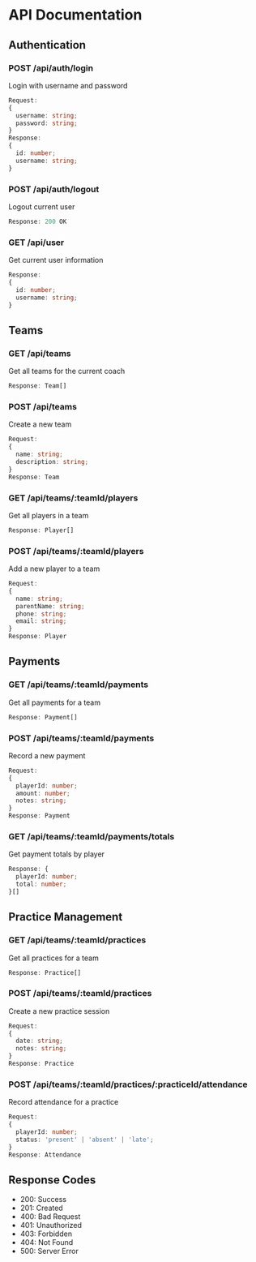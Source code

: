# API Documentation

## Authentication

### POST /api/auth/login
Login with username and password
```typescript
Request:
{
  username: string;
  password: string;
}
Response:
{
  id: number;
  username: string;
}
```

### POST /api/auth/logout
Logout current user
```typescript
Response: 200 OK
```

### GET /api/user
Get current user information
```typescript
Response:
{
  id: number;
  username: string;
}
```

## Teams

### GET /api/teams
Get all teams for the current coach
```typescript
Response: Team[]
```

### POST /api/teams
Create a new team
```typescript
Request:
{
  name: string;
  description: string;
}
Response: Team
```

### GET /api/teams/:teamId/players
Get all players in a team
```typescript
Response: Player[]
```

### POST /api/teams/:teamId/players
Add a new player to a team
```typescript
Request:
{
  name: string;
  parentName: string;
  phone: string;
  email: string;
}
Response: Player
```

## Payments

### GET /api/teams/:teamId/payments
Get all payments for a team
```typescript
Response: Payment[]
```

### POST /api/teams/:teamId/payments
Record a new payment
```typescript
Request:
{
  playerId: number;
  amount: number;
  notes: string;
}
Response: Payment
```

### GET /api/teams/:teamId/payments/totals
Get payment totals by player
```typescript
Response: {
  playerId: number;
  total: number;
}[]
```

## Practice Management

### GET /api/teams/:teamId/practices
Get all practices for a team
```typescript
Response: Practice[]
```

### POST /api/teams/:teamId/practices
Create a new practice session
```typescript
Request:
{
  date: string;
  notes: string;
}
Response: Practice
```

### POST /api/teams/:teamId/practices/:practiceId/attendance
Record attendance for a practice
```typescript
Request:
{
  playerId: number;
  status: 'present' | 'absent' | 'late';
}
Response: Attendance
```

## Response Codes

- 200: Success
- 201: Created
- 400: Bad Request
- 401: Unauthorized
- 403: Forbidden
- 404: Not Found
- 500: Server Error

